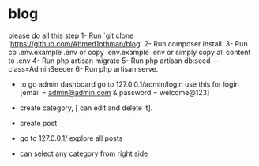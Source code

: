 # blog
please do all this step 
1- Run `git clone 'https://github.com/Ahmed1othman/blog'
2- Run composer install.
3- Run cp .env.example .env or copy .env.example .env or simply copy all content to .env
4- Run php artisan migrate
5- Run php artisan db:seed --class=AdminSeeder
6- Run php artisan serve.

 - to go admin dashboard go to 127.0.0.1/admin/login
  use this for login [email = admin@admin.com & password = welcome@123]
  
- create category, [ can edit and delete it].
- create post 

- go to 127.0.0.1/ explore all posts
- can select any category from right side

